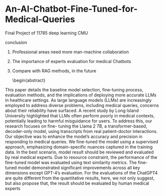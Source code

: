 # An-AI-Chatbot-Fine-Tuned-for-Medical-Queries
Final Project of 11785 deep learning CMU

conclusion

1. Professional areas need more man-machine collaboration
2. The importance of experts evaluation for medical Chatbots
3. Compare with RAG methods, in the future


    \begin{abstract}

This paper details the baseline model selection, fine-tuning process,
evaluation methods, and the implications of deploying more accurate
LLMs in healthcare settings. As large language models (LLMs)
are increasingly employed to address diverse problems, including
medical queries, concerns about their reliability have surfaced. A
recent study by Long Island University highlighted that LLMs often
perform poorly in medical contexts, potentially leading to harmful
misguidance for users. To address this, our research focuses on fine-
tuning the Llama 2 7B, a transformer-based, decoder-only model,
using transcripts from real patient-doctor interactions. Our objective
was to enhance the model’s accuracy and precision in responding
to medical queries. We fine-tuned the model using a supervised
approach, emphasizing domain-specific nuances captured in the
training data. In the best scenario, model result should be reviewed
and evaluated by real medical experts. Due to resource constraint,
the performance of the fine-tuned model was evaluated using text
similarity metrics. The fine-tuned model demonstrated significant
improvements across all key dimensions except GPT-4’s evaluation.
For the evaluations of the ChatGPT4 are quite different from the
quantitative results, here, we not only suggest, but also propose that,
the result should be evaluated by human medical experts
